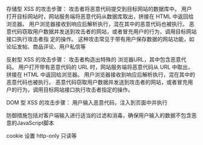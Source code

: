 
存储型 XSS 的攻击步骤：
攻击者将恶意代码提交到目标网站的数据库中。
用户打开目标网站时，网站服务端将恶意代码从数据库取出，拼接在 HTML 中返回给浏览器。
用户浏览器接收到响应后解析执行，混在其中的恶意代码也被执行。
恶意代码窃取用户数据并发送到攻击者的网站，或者冒充用户的行为，调用目标网站接口执行攻击者指
定的操作。
这种攻击常见于带有用户保存数据的网站功能，如论坛发帖、商品评论、用户私信等


反射型 XSS 的攻击步骤：
攻击者构造出特殊的 浏览器URL，其中包含恶意代码。
用户打开带有恶意代码的 URL 时，网站服务端将恶意代码从 URL 中取出，拼接在 HTML 中返回给浏览器。
用户浏览器接收到响应后解析执行，混在其中的恶意代码也被执行。
恶意代码窃取用户数据并发送到攻击者的网站，或者冒充用户的行为，调用目标网站接口执行攻击者指定的操作。


DOM 型 XSS 的攻击步骤：
用户输入恶意代码，注入到页面中并执行


防御措施包括对客户端输入进行适当的过滤和消毒，确保用户输入的数据不包含恶意的JavaScript脚本

cookie 设置 http-only 只读等